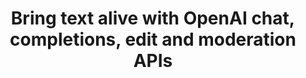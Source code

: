 ---
title: 'Bring text alive with OpenAI chat, completions, edit and moderation APIs'
description: "OpenAI’s text manipulation APIs allow you to bring text alive and easily program with it. Ballerina connectors for these APIs give you type safe, structured ways to build applications quickly."
---